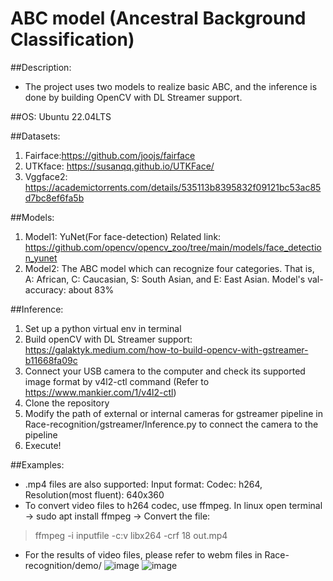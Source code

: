 # ABC model (Ancestral Background Classification)
##Description:
* The project uses two models to realize basic ABC, and the inference is done by building OpenCV with DL Streamer support.
>
##OS: Ubuntu 22.04LTS
>
##Datasets:
1. Fairface:https://github.com/joojs/fairface
2. UTKface: https://susanqq.github.io/UTKFace/
3. Vggface2: https://academictorrents.com/details/535113b8395832f09121bc53ac85d7bc8ef6fa5b
> 
##Models:
1. Model1: YuNet(For face-detection) Related link: https://github.com/opencv/opencv_zoo/tree/main/models/face_detection_yunet
2. Model2: The ABC model which can recognize four categories. That is, A: African, C: Caucasian, S: South Asian, and E: East Asian. Model's val-accuracy: about 83%
>
##Inference:
1. Set up a python virtual env in terminal 
2. Build openCV with DL Streamer support: https://galaktyk.medium.com/how-to-build-opencv-with-gstreamer-b11668fa09c
3. Connect your USB camera to the computer and check its supported image format by v4l2-ctl command
   (Refer to https://www.mankier.com/1/v4l2-ctl)
4. Clone the repository
5. Modify the path of external or internal cameras for gstreamer pipeline in Race-recognition/gstreamer/Inference.py to connect the camera to the pipeline
6. Execute!
>
##Examples:
* .mp4 files are also supported: Input format: Codec: h264, Resolution(most fluent): 640x360
* To convert video files to h264 codec, use ffmpeg. In linux open terminal -> sudo apt install ffmpeg -> Convert the file:
>ffmpeg -i inputfile -c:v libx264 -crf 18 out.mp4 
* For the results of video files, please refer to webm files in Race-recognition/demo/
![image](https://github.com/henry8248/The_ABC_model/blob/main/demo/Biden.png)
![image](https://github.com/henry8248/Race-recognition/blob/main/demo/resized_cam_demo.png)

    


